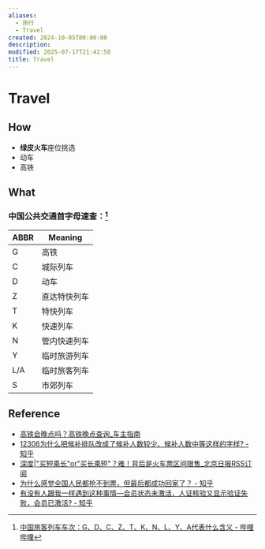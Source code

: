 ```yaml
---
aliases:
  - 旅行
  - Travel
created: 2024-10-05T00:00:00
description:
modified: 2025-07-17T21:42:58
title: Travel
---
```


# Travel

## How

  - **绿皮火车**座位挑选
  - 动车
  - 高铁

## What

### 中国公共交通首字母速查：[^china-train-abbr]

| ABBR | Meaning |
| ---- | ------- |
| G    | 高铁      |
| C    | 城际列车    |
| D    | 动车      |
| Z    | 直达特快列车  |
| T    | 特快列车    |
| K    | 快速列车    |
| N    | 管内快速列车  |
| Y    | 临时旅游列车  |
| L/A  | 临时旅客列车  |
| S    | 市郊列车    |

## Reference

- [高铁会晚点吗？高铁晚点查询_车主指南](https://www.icauto.com.cn/chuxing/70/708567.html)
- [12306为什么把候补排队改成了候补人数较少、候补人数中等这样的字样? - 知乎](https://www.zhihu.com/question/360196306/answer/956196644?utm_id=0)
- [深度|"买短乘长"or"买长乘短"？难！背后是火车票区间限售_北京日报RSS订阅](https://ie.bjd.com.cn/a/201906/06/AP5cf8749de4b0f541da995ac7.html)
- [为什么感觉全国人民都抢不到票，但最后都成功回家了？ - 知乎](https://www.zhihu.com/question/308074784?utm_id=0)
- [有没有人跟我一样遇到这种事情—会员状态未激活，人证核验又显示验证失败，会员已激活? - 知乎](https://www.zhihu.com/question/412621634?utm_id=0)

[^china-train-abbr]: [中国旅客列车车次：G、D、C、Z、T、K、N、L、Y、A代表什么含义 - 哔哩哔哩](https://www.bilibili.com/read/cv6025576/)
